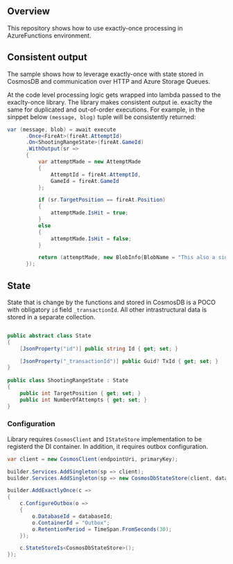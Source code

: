 ## Overview

This repository shows how to use exactly-once processing in AzureFunctions environment.  

## Consistent output

The sample shows how to leverage exactly-once with state stored in CosmosDB and communication over HTTP and Azure Storage Queues. 

At the code level processing logic gets wrapped into lambda passed to the exaclty-once library. The library makes consistent output ie. exaclty the same for duplicated and out-of-order executions. For example, in the sinppet below `(message, blog)` tuple will be consistently returned:

``` csharp
var (message, blob) = await execute
      .Once<FireAt>(fireAt.AttemptId)
      .On<ShootingRangeState>(fireAt.GameId)
      .WithOutput(sr =>
      {
          var attemptMade = new AttemptMade
          {
              AttemptId = fireAt.AttemptId,
              GameId = fireAt.GameId
          };

          if (sr.TargetPosition == fireAt.Position)
          {
              attemptMade.IsHit = true;
          }
          else
          {
              attemptMade.IsHit = false;
          }

          return (attemptMade, new BlobInfo{BlobName = "This also a side effect"});
      });

```

## State

State that is change by the functions and stored in CosmosDB is a POCO with obligatory `id` field `_transactionId`. All other intrastructural data is stored in a separate collection.

``` csharp

public abstract class State
{
    [JsonProperty("id")] public string Id { get; set; }

    [JsonProperty("_transactionId")] public Guid? TxId { get; set; }
}
    
public class ShootingRangeState : State
{
    public int TargetPosition { get; set; }
    public int NumberOfAttempts { get; set; }
}
```

### Configuration

Library requires `CosmosClient` and `IStateStore` implementation to be registerd the DI container. In addition, it requires outbox configuration.

``` csharp
var client = new CosmosClient(endpointUri, primaryKey);

builder.Services.AddSingleton(sp => client);
builder.Services.AddSingleton(sp => new CosmosDbStateStore(client, databaseId));

builder.AddExactlyOnce(c =>
{
    c.ConfigureOutbox(o =>
    {
        o.DatabaseId = databaseId;
        o.ContainerId = "Outbox";
        o.RetentionPeriod = TimeSpan.FromSeconds(30);
    });

    c.StateStoreIs<CosmosDbStateStore>();
});
```
